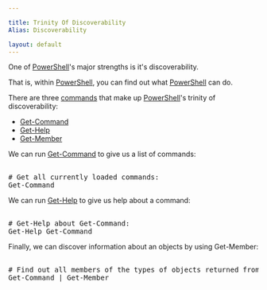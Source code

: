 ```yaml
---

title: Trinity Of Discoverability
Alias: Discoverability

layout: default
---
```


One of [PowerShell](/PowerShell)'s major strengths is it's discoverability.

That is, within [PowerShell](/PowerShell), you can find out what [PowerShell](/PowerShell) can do.

There are three [commands](/PowerShell/Commands) that make up [PowerShell](/PowerShell)'s trinity of discoverability:

* [Get-Command](/PowerShell/Commands/Get-Command)
* [Get-Help](/PowerShell/Commands/Get-Help)
* [Get-Member](/PowerShell/Commands/Get-Member)

We can run [Get-Command](/PowerShell/Commands/Get-Command) to give us a list of commands:

<pre><br/><span class='Success'># Get all currently loaded commands:</span><br/><span class='Warning'>Get-Command</span><br/></pre>

We can run [Get-Help](/PowerShell/Commands/Get-Help) to give us help about a command:

<pre><br/><span class='Success'># Get-Help about Get-Command:</span><br/><span class='Warning'>Get-Help</span>&nbsp;<span class='Verbose'>Get-Command</span><br/></pre>


Finally, we can discover information about an objects by using Get-Member:

<pre><br/><span class='Success'># Find out all members of the types of objects returned from Get-Command:</span><br/><span class='Warning'>Get-Command</span>&nbsp;<span class='Magenta'>|</span>&nbsp;<span class='Warning'>Get-Member</span><br/></pre>
